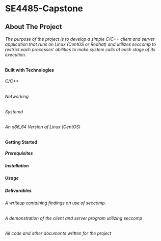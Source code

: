 # SE4485-Capstone

## About The Project
###### The purpose of the project is to develop a simple C/C++ client and server application that runs on Linux (CentOS or Redhat) and utilizes seccomp to restrict each processes’ abilities to make system calls at each stage of its execution.
#### Built with Technologies
###### C/C++
###### Networking
###### Systemd
###### An x86_64 Version of Linux (CentOS)
#### Getting Started
##### Prerequisites
##### Installation
##### Usage
##### Delivarables
###### A writeup containing findings on use of seccomp.
###### A demonstration of the client and server program utilizing seccomp
###### All code and other documents written for the project
